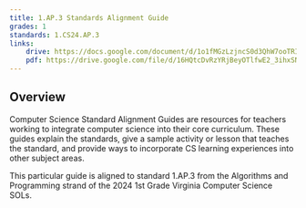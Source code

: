 ```yaml
---
title: 1.AP.3 Standards Alignment Guide
grades: 1
standards: 1.CS24.AP.3
links:
    drive: https://docs.google.com/document/d/1o1fMGzLzjncS0d3QhW7ooTRI_bZtGFyWjRHRtX_xe_0/edit?usp=drive_link
    pdf: https://drive.google.com/file/d/16HQtcDvRzYRjBeyOTlfwE2_3ihxSNAYL/view?usp=drive_link
---
```


## Overview

Computer Science Standard Alignment Guides are resources for teachers working to integrate computer science into their core curriculum. These guides explain the standards, give a sample activity or lesson that teaches the standard, and provide ways to incorporate CS learning experiences into other subject areas. 

This particular guide is aligned to standard 1.AP.3 from the Algorithms and Programming strand of the 2024 1st Grade Virginia Computer Science SOLs.